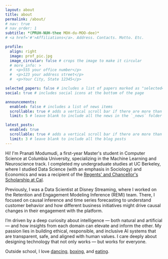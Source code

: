 ```yaml
---
layout: about
title: about
permalink: /about/
# nav: true
# nav_order: 1
subtitle: *(PRUH-NUH-thee MOH-du-MOO-dee)*
# <a href='#'>Affiliations</a>. Address. Contacts. Motto. Etc.

profile:
  align: right
  image: prof_pic.jpg
  image_circular: false # crops the image to make it circular
  # more_info: > 
  #  <p>555 your office number</p>
  #  <p>123 your address street</p>
  #  <p>Your City, State 12345</p>

selected_papers: false # includes a list of papers marked as "selected={true}"
social: true # includes social icons at the bottom of the page

announcements:
  enabled: false # includes a list of news items
  scrollable: true # adds a vertical scroll bar if there are more than 3 news items
  limit: 5 # leave blank to include all the news in the `_news` folder

latest_posts:
  enabled: true
  scrollable: true # adds a vertical scroll bar if there are more than 3 new posts items
  limit: 3 # leave blank to include all the blog posts
---
```


Hi! I'm Pranati Modumudi, a first-year Master's student in Computer Science at Columbia University, specializing in the Machine Learning and Neuroscience track. I completed my undergraduate studies at UC Berkeley, where I studied Data Science (with an emphasis in Sociology) and Economics and was a recipient of the [Regents' and Chancellor's Scholarship at Cal](https://financialaid.berkeley.edu/types-of-aid-at-berkeley/scholarships/regents-and-chancellors-scholarship/). 

Previously, I was a Data Scientist at Disney Streaming, where I worked on the Retention and Engagement Modeling Inference (REMI) team. There, I focused on causal inference and time series forecasting to understand customer behavior and how different business initiatives might drive causal changes in their engagement with the platform.

I’m driven by a deep curiosity about intelligence — both natural and artificial — and how insights from each domain can elevate and inform the other. My passion lies in building ethical, responsible, and inclusive AI systems that are transparent, safe, and aligned with human values. I care deeply about designing technology that not only works — but works for everyone.

Outside school, I love [dancing](https://www.aalokam.com/dance-production), [boxing](https://hiitthedecknyc.com/), and [eating](https://www.yelp.com/user_details?userid=btQDDDeqgmN2kbrCkJU5yA).
